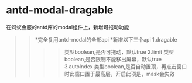 # antd-modal-dragable
在蚂蚁金服的antd库的modal组件上，新增可拖动功能
>>*完全复用antd-modal的全部api
>>*新增以下三个api
>>1.dragable
>>>>类型boolean,是否可拖动，默认true
>>2.limit
>>>>类型boolean,是否限制不能移出屏幕，默认true
>>3.autoIndex
>>>>类型boolean,是否自动置顶，再点击窗口时此窗口置于最高层，开启此项是，mask会失效
